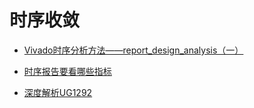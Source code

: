 时序收敛
===

- [Vivado时序分析方法——report_design_analysis（一）](vivado-timing-analysis-report_design_analysis.md)

- [时序报告要看哪些指标](metrics-in-timing-report.md)

- [深度解析UG1292](ug1292-deep-analysis.md)